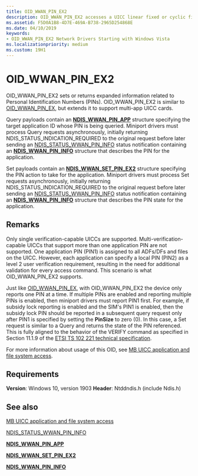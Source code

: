 ```yaml
---
title: OID_WWAN_PIN_EX2
description: OID_WWAN_PIN_EX2 accesses a UICC linear fixed or cyclic file, the structure type of which is WwanUiccFileStructureCyclic or WwanUiccFileStructureLinear.
ms.assetid: F5D0A1B8-4D7E-469A-B738-2965D254868E
ms.date: 04/10/2019
keywords: 
- OID_WWAN_PIN_EX2 Network Drivers Starting with Windows Vista
ms.localizationpriority: medium
ms.custom: 19H1
---
```


# OID_WWAN_PIN_EX2

OID_WWAN_PIN_EX2 sets or returns expanded information related to Personal Identification Numbers (PINs). OID_WWAN_PIN_EX2 is similar to [OID_WWAN_PIN_EX](oid-wwan-pin-ex.md), but extends it to support multi-app UICC cards.

Query payloads contain an [**NDIS_WWAN_PIN_APP**](/windows-hardware/drivers/ddi/ndiswwan/ns-ndiswwan-_ndis_wwan_pin_app) structure specifying the target application ID whose PIN is being queried. Miniport drivers must process Query requests asynchronously, initially returning NDIS_STATUS_INDICATION_REQUIRED to the original request before later sending an [NDIS_STATUS_WWAN_PIN_INFO](ndis-status-wwan-pin-info.md) status notification containing an [**NDIS_WWAN_PIN_INFO**](/windows-hardware/drivers/ddi/ndiswwan/ns-ndiswwan-_ndis_wwan_pin_info) structure that describes the PIN for the application. 

Set payloads contain an [**NDIS_WWAN_SET_PIN_EX2**](/windows-hardware/drivers/ddi/ndiswwan/ns-ndiswwan-_ndis_wwan_set_pin_ex2) structure specifying the PIN action to take for the application. Miniport drivers must process Set requests asynchronously, initially returning NDIS_STATUS_INDICATION_REQUIRED to the original request before later sending an [NDIS_STATUS_WWAN_PIN_INFO](ndis-status-wwan-pin-info.md) status notification containing an [**NDIS_WWAN_PIN_INFO**](/windows-hardware/drivers/ddi/ndiswwan/ns-ndiswwan-_ndis_wwan_pin_info) structure that describes the PIN state for the application.

## Remarks

Only single verification-capable UICCs are supported. Multi-verification-capable UICCs that support more than one application PIN are not supported. One application PIN (PIN1) is assigned to all ADFs/DFs and files on the UICC. However, each application can specify a local PIN (PIN2) as a level 2 user verification requirement, resulting in the need for additional validation for every access command. This scenario is what OID_WWAN_PIN_EX2 supports.

Just like [OID_WWAN_PIN_EX](oid-wwan-pin-ex.md), with OID_WWAN_PIN_EX2 the device only reports one PIN at a time. If multiple PINs are enabled and reporting multiple PINs is enabled, then miniport drivers must report PIN1 first. For example, if subsidy lock reporting is enabled and the SIM's PIN1 is enabled, then the subsidy lock PIN should be reported in a subsequent query request only after PIN1 is specified by setting the **PinSize** to zero (0). In this case, a Set request is similar to a Query and returns the state of the PIN referenced. This is fully aligned to the behavior of the VERIFY command as specified in Section 11.1.9 of the [ETSI TS 102 221 technical specification](https://go.microsoft.com/fwlink/p/?linkid=864594).

For more information about usage of this OID, see [MB UICC application and file system access](mb-uicc-application-and-file-system-access.md).

## Requirements

**Version**: Windows 10, version 1903
**Header**: Ntddndis.h (include Ndis.h)

## See also

[MB UICC application and file system access](mb-uicc-application-and-file-system-access.md)

[NDIS_STATUS_WWAN_PIN_INFO](ndis-status-wwan-pin-info.md)

[**NDIS_WWAN_PIN_APP**](/windows-hardware/drivers/ddi/ndiswwan/ns-ndiswwan-_ndis_wwan_pin_app)

[**NDIS_WWAN_SET_PIN_EX2**](/windows-hardware/drivers/ddi/ndiswwan/ns-ndiswwan-_ndis_wwan_set_pin_ex2)

[**NDIS_WWAN_PIN_INFO**](/windows-hardware/drivers/ddi/ndiswwan/ns-ndiswwan-_ndis_wwan_pin_info)